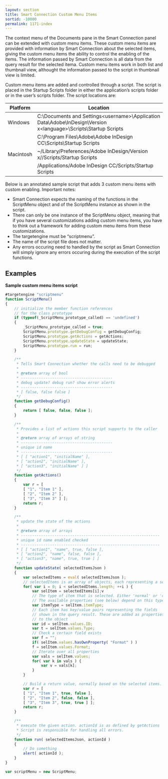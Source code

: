 ```yaml
---
layout: section
title: Smart Connection Custom Menu Items
sortid: -10000
permalink: 1171-index
---
```


The context menu of the Documents pane in the Smart Connection panel can be extended with custom menu items. These custom menu items are provided with information by Smart Connection about the selected items, giving the custom menu items the ability to control the enabling of the items. The information passed by Smart Connection is all data from the query result for the selected itema. Custom menu items work in both list and thumbnail view, althought the information passed to the script in thumbnail view is limited.

Custom menu items are added and controlled through a script. The script is placed in the Startup Scripts folder in either the application’s scripts folder or in the user’s scripts folder. The script locations are:

|Platform|Location|
|--------|--------|
|Windows |C:\Documents and Settings\<username>\Application Data\Adobe\InDesign\Version x\<language>\Scripts\Startup Scripts|
||C:\Program Files\Adobe\Adobe InDesign CC\Scripts\Startup Scripts|
|Macintosh |~/Library/Preferences/Adobe InDesign/Version x/<language>/Scripts/Startup Scripts|
||/Applications/Adobe InDesign CC/Scripts/Startup Scripts|

Below is an annotated sample script that adds 3 custom menu items with custom enabling. Important notes:
* Smart Connection expects the naming of the functions in the ScriptMenu object and of the ScriptMenu instance
as shown in the script.
* There can only be one instance of the ScriptMenu object, meaning that if you have several customizations adding
custom menu items, you have to think out a framework for adding custom menu items from these customizations.
* The targetengine must be “scriptmenu”.
* The name of the script file does not matter.
* Any errors occuring need to handled by the script as Smart Connection will simply ignore any errors occuring during the execution of the script functions.

## Examples

**Sample custom menu items script**
```javascript
#targetengine "scriptmenu"
function ScriptMenu()
{
    // initialize the member function references
    // for the class prototype
    if (typeof(_ScriptMenu_prototype_called) == 'undefined')
    {
        _ScriptMenu_prototype_called = true;
        ScriptMenu.prototype.getDebugConfig = getDebugConfig;
        ScriptMenu.prototype.getActions = getActions;
        ScriptMenu.prototype.updateState = updateState;
        ScriptMenu.prototype.run = run;
    }

    /**
     * Tells Smart Connection whether the calls need to be debugged
     *
     * @return array of bool
     * -----------------------------------------
     * debug update? debug run? show error alerts
     * -----------------------------------------
     * [ false, false false ]
     */
    function getDebugConfig()
    {
        return [ false, false, false ];
    }

    /**
     * Provides a list of actions this script supports to the caller
     *
     * @return array of arrays of string
     * -----------------------------------------
     * unique id name
     * -----------------------------------------
     * [ [ "action1", "initialName" ],
     * [ "action2", "initialName" ],
     * [ "action3", "initialName" ] ]
     */
    function getActions()
    {
        var r = [
        [ "1", "Item 1" ],
        [ "2", "Item 2" ],
        [ "3", "Item 3" ] ];
        return r;
    }

    /**
     * update the state of the actions
     *
     * @return array of arrays
     * --------------------------------------------------------------
     * unique id name enabled checked
     * --------------------------------------------------------------
     * [ [ "action1", "name", true, false ],
     * [ "action2", "name", false, false ],
     * [ "action3", "name", true, true ] ]
     */
    function updateState( selectedItemsJson )
    {
        var selectedItems = eval( selectedItemsJson );
        // selectedItems is an array of objects, each representing a selected item
        for( var i = 0; i < selectedItems.length; ++i ) {
            var selItem = selectedItems[i];v
            // The type of item that is selected. Either 'normal' or 'component'.
            // The available properties (see below) depend on this type.
            var itemType = selItem.itemType;
            // Each item has key/value pairs representing the fields
            // shown in the query result. These are added as properties
            // to the object
            var id = selItem.values.ID;
            var t = selItem.values.Type;
            // Check a certain field exists
            var f = "";
            if( selItem.values.hasOwnProperty( "Format" ) )
            f = selItem.values.Format;
            // Iterate over all properties
            var vals = selItem.values;
            for( var k in vals ) {
                var v = vals[k];
            }
        }

        // Build a return value, normally based on the selected items.
        var r = [
        [ "1", "Item 1", true, false ],
        [ "2", "Item 2", false, false ],
        [ "3", "Item 3", true, true ] ];
        return r;
    }

    /**
     * execute the given action. actionId is as defined by getActions
     * Script is responsible for handling all errors.
     */
    function run( selectedItemsJson, actionId )
    {
        // Do something
        alert( actionId );
    }
}

var scriptMenu = new ScriptMenu;
```
